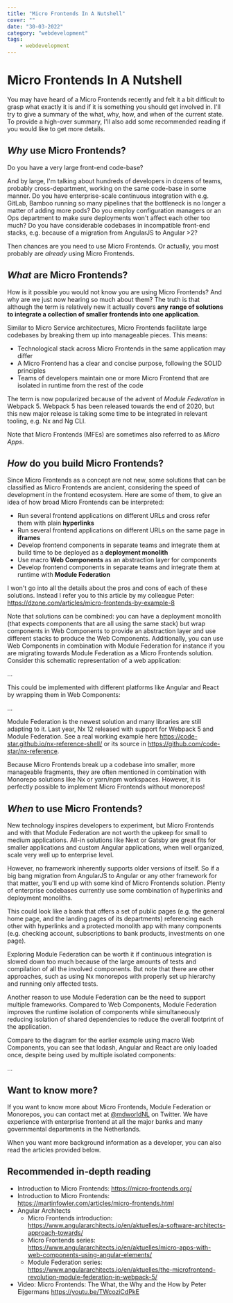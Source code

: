 ```yaml
---
title: "Micro Frontends In A Nutshell"
cover: ""
date: "30-03-2022"
category: "webdevelopment"
tags:
    - webdevelopment
---
```


# Micro Frontends In A Nutshell
You may have heard of a Micro Frontends recently and felt it a bit difficult to grasp what exactly it is and if it is something you should get involved in. I'll try to give a summary of the what, why, how, and when of the current state. To provide a high-over summary, I'll also add some recommended reading if you would like to get more details.

## _Why_ use Micro Frontends?

Do you have a very large front-end code-base? 

And by large, I'm talking about hundreds of developers in dozens of teams, probably cross-department, working on the same code-base in some manner. 
Do you have enterprise-scale continuous integration with e.g. GitLab, Bamboo running so many pipelines that the bottleneck is no longer a matter of adding more pods? 
Do you employ configuration managers or an Ops department to make sure deployments won't affect each other too much?
Do you have considerable codebases in incompatible front-end stacks, e.g. because of a migration from AngularJS to Angular >2?

Then chances are you need to use Micro Frontends. Or actually, you most probably are _already_ using Micro Frontends.

## _What_ are Micro Frontends?

How is it possible you would not know you are using Micro Frontends? And why are we just now hearing so much about them? The truth is that although the term is relatively new it actually covers **any range of solutions to integrate a collection of smaller frontends into one application**.

Similar to Micro Service architectures, Micro Frontends facilitate large codebases by breaking them up into manageable pieces. This means:

* Technological stack across Micro Frontends in the same application may differ
* A Micro Frontend has a clear and concise purpose, following the SOLID principles
* Teams of developers maintain one or more Micro Frontend that are isolated in runtime from the rest of the code

The term is now popularized because of the advent of _Module Federation_ in Webpack 5. Webpack 5 has been released towards the end of 2020, but this new major release is taking some time to be integrated in relevant tooling, e.g. Nx and Ng CLI.

Note that Micro Frontends (MFEs) are sometimes also referred to as _Micro Apps_.

## _How_ do you build Micro Frontends?

Since Micro Frontends as a concept are not new, some solutions that can be classified as Micro Frontends are ancient, considering the speed of development in the frontend ecosystem. Here are some of them, to give an idea of how broad Micro Frontends can be interpreted:

* Run several frontend applications on different URLs and cross refer them with plain **hyperlinks**
* Run several frontend applications on different URLs on the same page in **iframes**
* Develop frontend components in separate teams and integrate them at build time to be deployed as a **deployment monolith**
* Use macro **Web Components** as an abstraction layer for components
* Develop frontend components in separate teams and integrate them at runtime with **Module Federation**

I won't go into all the details about the pros and cons of each of these solutions. Instead I refer you to this article by my colleague Peter: https://dzone.com/articles/micro-frontends-by-example-8

Note that solutions can be combined: you can have a deployment monolith (that expects components that are all using the same stack) but wrap components in Web Components to provide an abstraction layer and use different stacks to produce the Web Components. Additionally, you can use Web Components in combination with Module Federation for instance if you are migrating towards Module Federation as a Micro Frontends solution.
Consider this schematic representation of a web application:

...

This could be implemented with different platforms like Angular and React by wrapping them in Web Components:

...

Module Federation is the newest solution and many libraries are still adapting to it. Last year, Nx 12 released with support for Webpack 5 and Module Federation. See a real working example here https://code-star.github.io/nx-reference-shell/ or its source in https://github.com/code-star/nx-reference.

Because Micro Frontends break up a codebase into smaller, more manageable fragments, they are often mentioned in combination with Monorepo solutions like Nx or yarn/npm workspaces. However, it is perfectly possible to implement Micro Frontends without monorepos!

## _When_ to use Micro Frontends?

New technology inspires developers to experiment, but Micro Frontends and with that Module Federation are not worth the upkeep for small to medium applications. All-in solutions like Next or Gatsby are great fits for smaller applications and custom Angular applications, when well organized, scale very well up to enterprise level.

However, no framework inherently supports older versions of itself. So if a big bang migration from AngularJS to Angular or any other framework for that matter, you'll end up with some kind of Micro Frontends solution. Plenty of enterprise codebases currently use some combination of hyperlinks and deployment monoliths.

This could look like a bank that offers a set of public pages (e.g. the general home page, and the landing pages of its departments) referencing each other with hyperlinks and a protected monolith app with many components (e.g. checking account, subscriptions to bank products, investments on one page).

<simple-light-box img-path="/lightbox/mfe/hyperlinks-and-monolith.svg" img-title="Hyperlinks and Monolith"></simple-light-box>

Exploring Module Federation can be worth it if continuous integration is slowed down too much because of the large amounts of tests and compilation of all the involved components. But note that there are other approaches, such as using Nx monorepos with properly set up hierarchy and running only affected tests.

Another reason to use Module Federation can be the need to support multiple frameworks. Compared to Web Components, Module Federation improves the runtime isolation of components while simultaneously reducing isolation of shared dependencies to reduce the overall footprint of the application.

Compare to the diagram for the earlier example using macro Web Components, you can see that lodash, Angular and React are only loaded once, despite being used by multiple isolated components:

...

## Want to know more?

If you want to know more about Micro Frontends, Module Federation or Monorepos, you can contact met at [@mdworldNL](https://twitter.com/mdworldNL) on Twitter. We have experience with enterprise frontend at all the major banks and many governmental departments in the Netherlands.

When you want more background information as a developer, you can also read the articles provided below.

## Recommended in-depth reading

* Introduction to Micro Frontends: https://micro-frontends.org/
* Introduction to Micro Frontends: https://martinfowler.com/articles/micro-frontends.html
* Angular Architects 
  * Micro Frontends introduction: https://www.angulararchitects.io/en/aktuelles/a-software-architects-approach-towards/ 
  * Micro Frontends series: https://www.angulararchitects.io/en/aktuelles/micro-apps-with-web-components-using-angular-elements/ 
  * Module Federation series: https://www.angulararchitects.io/en/aktuelles/the-microfrontend-revolution-module-federation-in-webpack-5/
* Video: Micro Frontends: The What, the Why and the How by Peter Eijgermans https://youtu.be/TWcoziCdPkE
